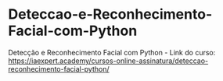 # Deteccao-e-Reconhecimento-Facial-com-Python
Detecção e Reconhecimento Facial com Python - Link do curso: https://iaexpert.academy/cursos-online-assinatura/deteccao-reconhecimento-facial-python/
